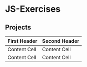 # JS-Exercises

## Projects
| First Header  | Second Header |
| ------------- | ------------- |
| Content Cell  | Content Cell  |
| Content Cell  | Content Cell  |
